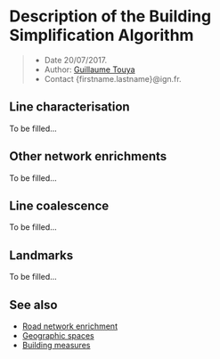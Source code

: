 # Description of the Building Simplification Algorithm

> - Date 20/07/2017.
> - Author: [Guillaume Touya][1]
> - Contact {firstname.lastname}@ign.fr.



Line characterisation
-------------
To be filled...


Other network enrichments
-------------
To be filled...


Line coalescence
-------------
To be filled...


Landmarks
-------------
To be filled...



See also
-------------
- [Road network enrichment][2]
- [Geographic spaces][3]
- [Building measures][4]


[1]: http://recherche.ign.fr/labos/cogit/english/cv.php?prenom=&nom=Touya
[2]: /spatial_analysis/road_enrichment.md
[3]: /spatial_analysis/geographic_spaces.md
[4]: /spatial_analysis/building_measures.md
